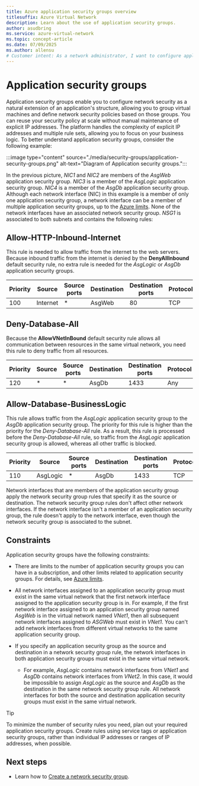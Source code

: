 ```yaml
---
title: Azure application security groups overview
titlesuffix: Azure Virtual Network
description: Learn about the use of application security groups. 
author: asudbring
ms.service: azure-virtual-network
ms.topic: concept-article
ms.date: 07/09/2025
ms.author: allensu
# Customer intent: As a network administrator, I want to configure application security groups for my virtual machines, so that I can easily manage network security policies and reduce the complexity of maintaining explicit IP addresses.
---
```


# Application security groups

Application security groups enable you to configure network security as a natural extension of an application's structure, allowing you to group virtual machines and define network security policies based on those groups. You can reuse your security policy at scale without manual maintenance of explicit IP addresses. The platform handles the complexity of explicit IP addresses and multiple rule sets, allowing you to focus on your business logic. To better understand application security groups, consider the following example:

:::image type="content" source="./media/security-groups/application-security-groups.png" alt-text="Diagram of Application security groups.":::

In the previous picture, *NIC1* and *NIC2* are members of the *AsgWeb* application security group. *NIC3* is a member of the *AsgLogic* application security group. *NIC4* is a member of the *AsgDb* application security group. Although each network interface (NIC) in this example is a member of only one application security group, a network interface can be a member of multiple application security groups, up to the [Azure limits](../azure-resource-manager/management/azure-subscription-service-limits.md?toc=%2fazure%2fvirtual-network%2ftoc.json#azure-resource-manager-virtual-networking-limits). None of the network interfaces have an associated network security group. *NSG1* is associated to both subnets and contains the following rules:

## Allow-HTTP-Inbound-Internet

This rule is needed to allow traffic from the internet to the web servers. Because inbound traffic from the internet is denied by the **DenyAllInbound** default security rule, no extra rule is needed for the *AsgLogic* or *AsgDb* application security groups.

|Priority|Source|Source ports| Destination | Destination ports | Protocol | Access |
|---|---|---|---|---|---|---|
| 100 | Internet | * | AsgWeb | 80 | TCP | Allow |

## Deny-Database-All

Because the **AllowVNetInBound** default security rule allows all communication between resources in the same virtual network, you need this rule to deny traffic from all resources.

|Priority|Source|Source ports| Destination | Destination ports | Protocol | Access |
|---|---|---|---|---|---|---|
| 120 | * | * | AsgDb | 1433 | Any | Deny |

## Allow-Database-BusinessLogic

This rule allows traffic from the *AsgLogic* application security group to the *AsgDb* application security group. The priority for this rule is higher than the priority for the *Deny-Database-All* rule. As a result, this rule is processed before the *Deny-Database-All* rule, so traffic from the *AsgLogic* application security group is allowed, whereas all other traffic is blocked.

|Priority|Source|Source ports| Destination | Destination ports | Protocol | Access |
|---|---|---|---|---|---|---|
| 110 | AsgLogic | * | AsgDb | 1433 | TCP | Allow |

Network interfaces that are members of the application security group apply the network security group rules that specify it as the source or destination. The network security group rules don't affect other network interfaces. If the network interface isn't a member of an application security group, the rule doesn't apply to the network interface, even though the network security group is associated to the subnet.


## Constraints

Application security groups have the following constraints:

- There are limits to the number of application security groups you can have in a subscription, and other limits related to application security groups. For details, see [Azure limits](../azure-resource-manager/management/azure-subscription-service-limits.md?toc=%2fazure%2fvirtual-network%2ftoc.json#azure-resource-manager-virtual-networking-limits).

- All network interfaces assigned to an application security group must exist in the same virtual network that the first network interface assigned to the application security group is in. For example, if the first network interface assigned to an application security group named *AsgWeb* is in the virtual network named *VNet1*, then all subsequent network interfaces assigned to *ASGWeb* must exist in *VNet1*. You can't add network interfaces from different virtual networks to the same application security group.

- If you specify an application security group as the source and destination in a network security group rule, the network interfaces in both application security groups must exist in the same virtual network. 
    
    - For example, *AsgLogic* contains network interfaces from *VNet1* and *AsgDb* contains network interfaces from *VNet2*. In this case, it would be impossible to assign *AsgLogic* as the source and *AsgDb* as the destination in the same network security group rule. All network interfaces for both the source and destination application security groups must exist in the same virtual network.

> [!TIP]  
> To minimize the number of security rules you need, plan out your required application security groups. Create rules using service tags or application security groups, rather than individual IP addresses or ranges of IP addresses, when possible.

## Next steps

* Learn how to [Create a network security group](tutorial-filter-network-traffic.md).
